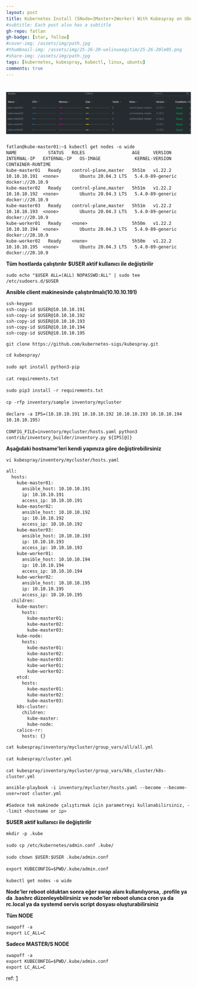```yaml
---
layout: post
title: Kubernetes Install (5Node=3Master+2Worker) With Kubespray on Ubuntu20LTS
#subtitle: Each post also has a subtitle
gh-repo: fatlan
gh-badge: [star, follow]
#cover-img: /assets/img/path.jpg
#thumbnail-img: /assets/img/25-26-20-uelinuxegitim/25-26-20le05.png
#share-img: /assets/img/path.jpg
tags: [kubernetes, kubespray, kubectl, linux, ubuntu]
comments: true
---
```


# ![](/assets/img/5nodekubspry/5nodeskube.png)

~~~
fatlan@kube-master01:~$ kubectl get nodes -o wide
NAME            STATUS   ROLES                  AGE     VERSION   INTERNAL-IP   EXTERNAL-IP   OS-IMAGE             KERNEL-VERSION     CONTAINER-RUNTIME
kube-master01   Ready    control-plane,master   5h51m   v1.22.2   10.10.10.191  <none>        Ubuntu 20.04.3 LTS   5.4.0-89-generic   docker://20.10.9
kube-master02   Ready    control-plane,master   5h51m   v1.22.2   10.10.10.192  <none>        Ubuntu 20.04.3 LTS   5.4.0-89-generic   docker://20.10.9
kube-master03   Ready    control-plane,master   5h51m   v1.22.2   10.10.10.193  <none>        Ubuntu 20.04.3 LTS   5.4.0-89-generic   docker://20.10.9
kube-worker01   Ready    <none>                 5h50m   v1.22.2   10.10.10.194  <none>        Ubuntu 20.04.3 LTS   5.4.0-89-generic   docker://20.10.9
kube-worker02   Ready    <none>                 5h50m   v1.22.2   10.10.10.195  <none>        Ubuntu 20.04.3 LTS   5.4.0-89-generic   docker://20.10.9
~~~


**Tüm hostlarda çalıştırılır**
**$USER aktif kullanıcı ile değiştirilir**
~~~
sudo echo "$USER ALL=(ALL) NOPASSWD:ALL" | sudo tee /etc/sudoers.d/$USER
~~~

**Ansible client makinesinde çalıştırılmalı(10.10.10.191)**
~~~
ssh-keygen
ssh-copy-id $USER@10.10.10.191
ssh-copy-id $USER@10.10.10.192
ssh-copy-id $USER@10.10.10.193
ssh-copy-id $USER@10.10.10.194
ssh-copy-id $USER@10.10.10.195
~~~

~~~
git clone https://github.com/kubernetes-sigs/kubespray.git
~~~

~~~
cd kubespray/

sudo apt install python3-pip

cat requirements.txt

sudo pip3 install -r requirements.txt

cp -rfp inventory/sample inventory/mycluster

declare -a IPS=(10.10.10.191 10.10.10.192 10.10.10.193 10.10.10.194 10.10.10.195)

CONFIG_FILE=inventory/mycluster/hosts.yaml python3 contrib/inventory_builder/inventory.py ${IPS[@]}
~~~


**Aşağıdaki hostname'leri kendi yapınıza göre değiştirebilirsiniz**
~~~
vi kubespray/inventory/mycluster/hosts.yaml
~~~
~~~
all:
  hosts:
    kube-master01:
      ansible_host: 10.10.10.191
      ip: 10.10.10.191
      access_ip: 10.10.10.191
    kube-master02:
      ansible_host: 10.10.10.192
      ip: 10.10.10.192
      access_ip: 10.10.10.192
    kube-master03:
      ansible_host: 10.10.10.193
      ip: 10.10.10.193
      access_ip: 10.10.10.193
    kube-worker01:
      ansible_host: 10.10.10.194
      ip: 10.10.10.194
      access_ip: 10.10.10.194
    kube-worker02:
      ansible_host: 10.10.10.195
      ip: 10.10.10.195
      access_ip: 10.10.10.195
  children:
    kube-master:
      hosts:
        kube-master01:
        kube-master02:
        kube-master03:
    kube-node:
      hosts:
        kube-master01:
        kube-master02:
        kube-master03:
        kube-worker01:
        kube-worker02:
    etcd:
      hosts:
        kube-master01:
        kube-master02:
        kube-master03:
    k8s-cluster:
      children:
        kube-master:
        kube-node:
    calico-rr:
      hosts: {}
~~~

~~~
cat kubespray/inventory/mycluster/group_vars/all/all.yml

cat kubespray/cluster.yml

cat kubespray/inventory/mycluster/group_vars/k8s_cluster/k8s-cluster.yml
~~~

~~~
ansible-playbook -i inventory/mycluster/hosts.yaml --become --become-user=root cluster.yml

#Sadece tek makinede çalıştırmak için parametreyi kullanabilirsiniz, --limit <hostname or ip>
~~~

**$USER aktif kullanıcı ile değiştirilir**
~~~
mkdir -p .kube

sudo cp /etc/kubernetes/admin.conf .kube/

sudo chown $USER:$USER .kube/admin.conf

export KUBECONFIG=$PWD/.kube/admin.conf

kubectl get nodes -o wide
~~~

**Node'ler reboot olduktan sonra eğer swap alanı kullanılıyorsa, .profile ya da .bashrc düzenleyebilirsiniz**
**ve node'ler reboot olunca cron ya da rc.local ya da systemd servis script dosyası oluşturabilirsiniz**

**Tüm NODE**
~~~
swapoff -a
export LC_ALL=C
~~~
**Sadece MASTER/S NODE**
~~~
swapoff -a
export KUBECONFIG=$PWD/.kube/admin.conf
export LC_ALL=C
~~~


ref: [1](https://github.com/kubernetes-sigs/kubespray)

